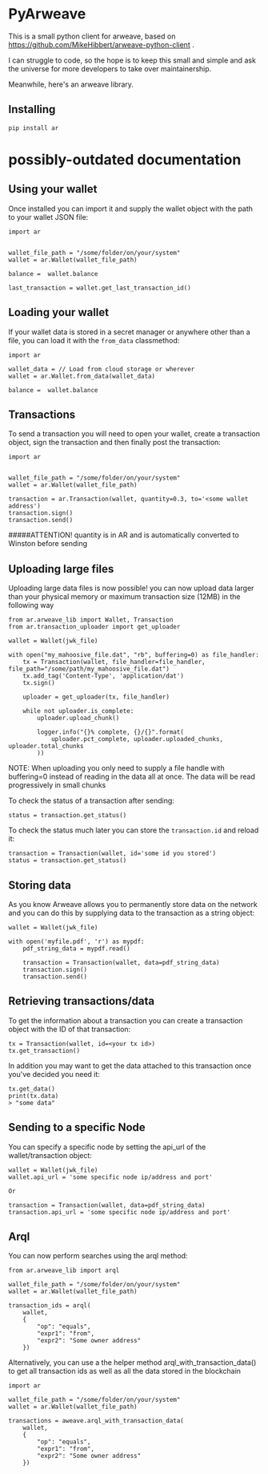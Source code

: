 # PyArweave
This is a small python client for arweave, based on https://github.com/MikeHibbert/arweave-python-client .

I can struggle to code, so the hope is to keep this small and simple and ask the universe for more developers to take over maintainership.

Meanwhile, here's an arweave library.

## Installing
```
pip install ar
```

# possibly-outdated documentation

## Using your wallet
Once installed you can import it and supply the wallet object with the path to your wallet JSON file:
```
import ar


wallet_file_path = "/some/folder/on/your/system"
wallet = ar.Wallet(wallet_file_path)

balance =  wallet.balance

last_transaction = wallet.get_last_transaction_id()
```

## Loading your wallet
If your wallet data is stored in a secret manager or anywhere other than a file, you can load it with the `from_data` classmethod:
```
import ar

wallet_data = // Load from cloud storage or wherever
wallet = ar.Wallet.from_data(wallet_data)

balance =  wallet.balance
```

## Transactions
To send a transaction you will need to open your wallet, create a transaction object, sign the transaction and then finally post the transaction:
```
import ar


wallet_file_path = "/some/folder/on/your/system"
wallet = ar.Wallet(wallet_file_path)

transaction = ar.Transaction(wallet, quantity=0.3, to='<some wallet address')
transaction.sign()
transaction.send()
```

#####ATTENTION! quantity is in AR and is automatically converted to Winston before sending

## Uploading large files
Uploading large data files is now possible! you can now upload data larger than your physical memory or maximum transaction size (12MB) in the following way
```
from ar.arweave_lib import Wallet, Transaction
from ar.transaction_uploader import get_uploader

wallet = Wallet(jwk_file)

with open("my_mahoosive_file.dat", "rb", buffering=0) as file_handler:
    tx = Transaction(wallet, file_handler=file_handler, file_path="/some/path/my_mahoosive_file.dat")
    tx.add_tag('Content-Type', 'application/dat')
    tx.sign()

    uploader = get_uploader(tx, file_handler)

    while not uploader.is_complete:
        uploader.upload_chunk()

        logger.info("{}% complete, {}/{}".format(
            uploader.pct_complete, uploader.uploaded_chunks, uploader.total_chunks
        ))
```
NOTE: When uploading you only need to supply a file handle with buffering=0 instead of reading in the data all at once. The data will be read progressively in small chunks

To check the status of a transaction after sending:
```
status = transaction.get_status()
```

To check the status much later you can store the ```transaction.id``` and reload it:
```
transaction = Transaction(wallet, id='some id you stored')
status = transaction.get_status()
```

## Storing data
As you know Arweave allows you to permanently store data on the network and you can do this by supplying data to the transaction as a string object:
```
wallet = Wallet(jwk_file)

with open('myfile.pdf', 'r') as mypdf:
    pdf_string_data = mypdf.read()

    transaction = Transaction(wallet, data=pdf_string_data)
    transaction.sign()
    transaction.send()
```

## Retrieving transactions/data
To get the information about a transaction you can create a transaction object with the ID of that transaction:
```
tx = Transaction(wallet, id=<your tx id>)
tx.get_transaction()
```

In addition you may want to get the data attached to this transaction once you've decided you need it:
```
tx.get_data()
print(tx.data)
> "some data"
```

## Sending to a specific Node
You can specify a specific node by setting the api_url of the wallet/transaction object:
```
wallet = Wallet(jwk_file)
wallet.api_url = 'some specific node ip/address and port'

Or

transaction = Transaction(wallet, data=pdf_string_data)
transaction.api_url = 'some specific node ip/address and port'

```

## Arql
You can now perform searches using the arql method:
```
from ar.arweave_lib import arql

wallet_file_path = "/some/folder/on/your/system"
wallet = ar.Wallet(wallet_file_path)

transaction_ids = arql(
    wallet,
    {
        "op": "equals",
        "expr1": "from",
        "expr2": "Some owner address"
    })
```

Alternatively, you can use a the helper method arql_with_transaction_data() to get all transaction ids as well as all the data stored in the blockchain
```
import ar

wallet_file_path = "/some/folder/on/your/system"
wallet = ar.Wallet(wallet_file_path)

transactions = aweave.arql_with_transaction_data(
    wallet,
    {
        "op": "equals",
        "expr1": "from",
        "expr2": "Some owner address"
    })
```
